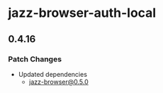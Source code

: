 # jazz-browser-auth-local

## 0.4.16

### Patch Changes

- Updated dependencies
  - jazz-browser@0.5.0
